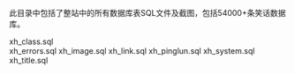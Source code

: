此目录中包括了整站中的所有数据库表SQL文件及截图，包括54000+条笑话数据库。

xh_class.sql  
xh_errors.sql
xh_image.sql
xh_link.sql
xh_pinglun.sql
xh_system.sql
xh_title.sql
